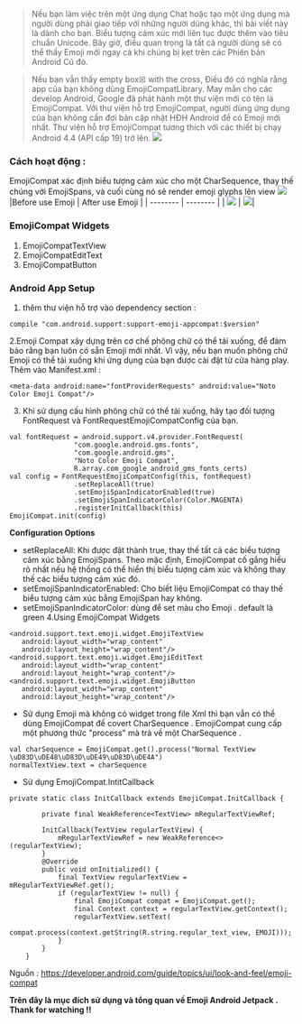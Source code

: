 > Nếu bạn làm việc trên một ứng dụng Chat hoặc tạo một ứng dụng mà người dùng phải giao tiếp với những người dùng khác, thì bài viết này là dành cho bạn. Biểu tượng cảm xúc mới liên tục được thêm vào tiêu chuẩn Unicode. Bây giờ, điều quan trọng là tất cả người dùng sẽ có thể thấy Emoji mới ngay cả khi chúng bị kẹt trên các Phiên bản Android Cũ đó.
> 
 
> Nếu bạn vẫn thấy empty box☒ with the cross, Điều đó có nghĩa rằng app của bạn không dùng EmojiCompatLibrary.
May mắn cho các develop Android, Google đã phát hành một thư viện mới có tên là EmojiCompat. Với thư viện hỗ trợ EmojiCompat, người dùng ứng dụng của bạn không cần đợi bản cập nhật HĐH Android để có Emoji mới nhất. Thư viện hỗ trợ EmojiCompat tương thích với các thiết bị chạy Android 4.4 (API cấp 19) trở lên.
![](https://images.viblo.asia/cfd0bafa-ddf8-4a66-9121-491472b9d5da.png)

### Cách hoạt động :
EmojiCompat xác định biểu tượng cảm xúc cho một CharSequence, thay thế chúng với EmojiSpans,  và cuối cùng nó sẽ render emoji glyphs lên view 
![](https://images.viblo.asia/33dd01df-9329-4b5b-b471-29016dd760e8.png)
|Before use Emoji | After use Emoji |
| -------- | -------- |
|  ![](https://images.viblo.asia/03665de9-31b7-4839-b645-3304a4585a96.png)    | ![](https://images.viblo.asia/62acb7dd-6995-4537-ac01-76184ce9a9f6.png)|
### EmojiCompat Widgets
1. EmojiCompatTextView
2. EmojiCompatEditText
3. EmojiCompatButton
### Android App Setup
1. thêm thư viện hỗ trợ vào dependency section :
```
compile "com.android.support:support-emoji-appcompat:$version"
```
 
 2.Emoji Compat xây dựng trên cơ chế phông chữ có thể tải xuống, để đảm bảo rằng bạn luôn có sẵn Emoji mới nhất. Vì vậy, nếu bạn muốn phông chữ Emoji có thể tải xuống khi ứng dụng của bạn được cài đặt từ cửa hàng play. Thêm vào Manifest.xml :
```
<meta-data android:name="fontProviderRequests" android:value="Noto Color Emoji Compat"/>
```
3. Khi sử dụng cấu hình phông chữ có thể tải xuống, hãy tạo đối tượng FontRequest và FontRequestEmojiCompatConfig của bạn.
```
val fontRequest = android.support.v4.provider.FontRequest(
                "com.google.android.gms.fonts",
                "com.google.android.gms",
                "Noto Color Emoji Compat",
                R.array.com_google_android_gms_fonts_certs)
val config = FontRequestEmojiCompatConfig(this, fontRequest)
                .setReplaceAll(true)
                .setEmojiSpanIndicatorEnabled(true)
                .setEmojiSpanIndicatorColor(Color.MAGENTA)
                .registerInitCallback(this)
EmojiCompat.init(config)
```
**Configuration Options**
* setReplaceAll:  Khi được đặt thành true, thay thế tất cả các biểu tượng cảm xúc bằng EmojiSpans. Theo mặc định, EmojiCompat cố gắng hiểu rõ nhất nếu hệ thống có thể hiển thị biểu tượng cảm xúc và không thay thế các biểu tượng cảm xúc đó.
* setEmojiSpanIndicatorEnabled: Cho biết liệu EmojiCompat có thay thế biểu tượng cảm xúc bằng EmojiSpan hay không. 
* setEmojiSpanIndicatorColor: dùng để set màu cho Emoji . default là green
4.Using EmojiCompat Widgets
```
<android.support.text.emoji.widget.EmojiTextView
   android:layout_width="wrap_content"
   android:layout_height="wrap_content"/>
<android.support.text.emoji.widget.EmojiEditText
   android:layout_width="wrap_content"
   android:layout_height="wrap_content"/>
<android.support.text.emoji.widget.EmojiButton
   android:layout_width="wrap_content"
   android:layout_height="wrap_content"/>
```
* Sử dụng Emoji mà không có widget trong file Xml thì bạn vẫn có thể dùng EmojiCompat để covert CharSequence . EmojiCompat cung cấp một phương thức "process" mà trả về một CharSequence .
```
val charSequence = EmojiCompat.get().process("Normal TextView \uD83D\uDE48\uD83D\uDE49\uD83D\uDE4A")
normalTextView.text = charSequence
```
* Sử dụng EmojiCompat.IntitCallback
```
private static class InitCallback extends EmojiCompat.InitCallback {

        private final WeakReference<TextView> mRegularTextViewRef;

        InitCallback(TextView regularTextView) {
            mRegularTextViewRef = new WeakReference<>(regularTextView);
        }
        @Override
        public void onInitialized() {
            final TextView regularTextView = mRegularTextViewRef.get();
            if (regularTextView != null) {
                final EmojiCompat compat = EmojiCompat.get();
                final Context context = regularTextView.getContext();
                regularTextView.setText(
                        compat.process(context.getString(R.string.regular_text_view, EMOJI)));
            }
        }
    }
```
 
 Nguồn : https://developer.android.com/guide/topics/ui/look-and-feel/emoji-compat 
 
**Trên đây là mục đích sử dụng và tổng quan về Emoji Android Jetpack . Thank for watching !!**